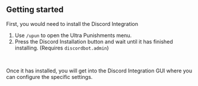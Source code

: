 ## Getting started
First, you would need to install the Discord Integration
1. Use `/upun` to open the Ultra Punishments menu.
2. Press the Discord Installation button and wait until it has finished installing.
       (Requires `discordbot.admin`)
<br>

Once it has installed, you will get into the Discord Integration GUI where you can configure the specific settings.
  